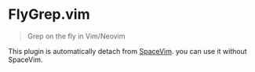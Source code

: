# FlyGrep.vim
> Grep on the fly in Vim/Neovim

This plugin is automatically detach from [SpaceVim](https://github.com/SpaceVim/SpaceVim/). you can use it without SpaceVim.
